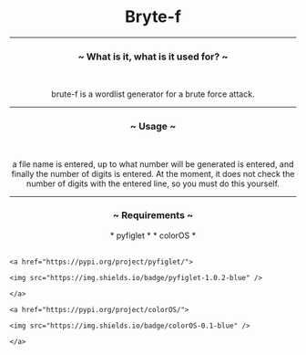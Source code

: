 <h1 align="center">Bryte-f</h1>
 
---

<h3 align="center">~ What is it, what is it used for? ~</h3><br>

<p align="center">
    brute-f is a wordlist generator for a brute force attack.
</p>

---

<h3 align="center">~ Usage ~</h3><br>

<p align="center">
    a file name is entered, up to what number will be generated is entered, and finally the number of digits is entered. At the moment, it does not check the number of digits with the entered line, so you must do this yourself.
</p>

---

<h3 align="center">~ Requirements ~</h3>

<p align="center">
    * pyfiglet *
    * colorOS *<br><br>

    <a href="https://pypi.org/project/pyfiglet/">

    <img src="https://img.shields.io/badge/pyfiglet-1.0.2-blue" />

    </a>
    
    <a href="https://pypi.org/project/colorOS/">

    <img src="https://img.shields.io/badge/colorOS-0.1-blue" />

    </a>

</p>